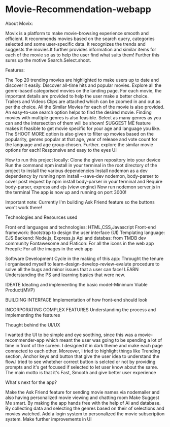 # Movie-Recommendation-webapp
About Movix:

Movix is a platform to make movie-browsing experience smooth and efficient. It recommends movies based on the search query, categories selected and some user-specific data. It recognizes the trends and suggests the movies.It further provides information and similar items for each of the movie so as to help the user find what suits them! Further this sums up the motive Search.Select.shoot.




Features:

The Top 20 trending movies are highlighted to make users up to date and discover it easily.
Discover all-time hits and popular movies.
Explore all the genre-based categorised movies on the landing page. 
For each movie, the important details are provided to help the user make a better choice.
Trailers and Videos Clips are attached which can be zoomed in and out as per the choice.
All the Similar Movies for each of the movie is also provided.
An easy-to-use search option helps to find the desired movie.
Finding movies with multiple genres is also feasible. Select as many genres as you can and the intersection of them will be shown!
SUGGEST ME feature makes it feasible to get movie specific for your age and language you like.
The SHOOT MORE option is also given to filter up movies based on the popularity, genres popular at that age, year of release and vote count for the language and age group chosen.
Further. explore the similar movie options for each!
Responsive and easy to the eyes UI



How to run this project locally:
Clone the given repository into your device
Run the command npm install in your terminal in the root directory of the project to install the various dependencies
Install nodemon as a dev dependency by running npm install --save-dev nodemon, body-parser to cover post request by npm install body-parser
 in your terminal and Require body-parser, express and ejs (view engine)
Now run nodemon server.js in the terminal
The app is now up and running on port 3000!



Important note:
Currently I'm building Ask Friend feature so the buttons won't work there! 


Technologies and Resources used

Front end languages and technologies: HTML,CSS,Javascript
Front-end framework: Bootstrap to design the user interface (UI)
Templating language: EJS
Backend: Node.js, Express.js
Api and databas: from TMDB dev community
Fontawesome and Flaticon: For all the icons in the web app
Freepik: For all the images in the web app

Software Development Cycle in the making of this app:
Throught the tenure i organiseed myself to learn-design-develop-review-evalute procedure to solve all the bugs and minor issues that a user can face!
LEARN
Understanding the PS and learning basics that were new.

IDEATE
Ideating and implementing the basic model-Minimum Viable Product(MVP)

BUILDING INTERFACE
Implementation of how front-end should look

INCORPORATING COMPLEX FEATURES
Understanding the process and implementing the features



Thought behind the UI/UX

I wanted the UI to be simple and eye soothing, since this was a movie-recommender-app which meant the user was going to be spending a lot of time in front of the screen. I designed it in dark theme and make each page connected to each other. Moreover, I tried to highlight things like Trending section, Anchor keys and button that give the user idea to understand the flow.I tried to see wheteher correct button is selcted or not by providing prompts and it's get focused if selected to let user know about the same. The main motto is that it's Fast, Smooth and give better user experience



What's next for the app?

Make the Ask Friend feature for sending movie names via nodemailer and also having personalized movie viewing and chatting room
Make Suggest Me smart. By making the app hands free with the help of AI and database. By collecting data and selecting the genres based on their of selections and movies watched.
Add a login system to personalized the movie subscription system.
Make further improvements in UI
